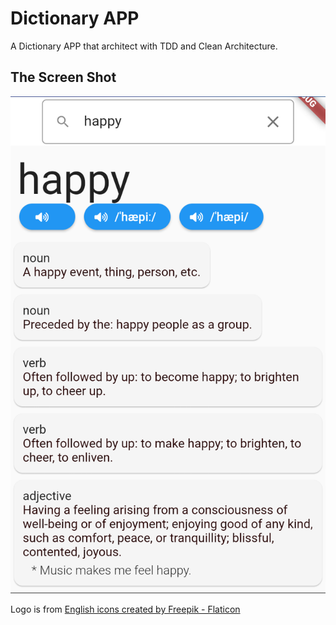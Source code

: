 # Dictionary APP

A Dictionary APP that architect with TDD and Clean Architecture.

## The Screen Shot

![](./screen_shots/Screenshot_20220321_110221.png)

Logo is from <a href="https://www.flaticon.com/free-icons/english" title="english icons">English icons created by Freepik - Flaticon</a>